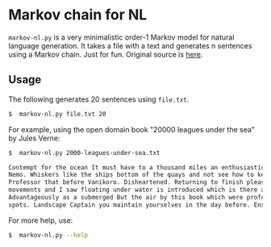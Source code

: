 Markov chain for NL
===================

`markov-nl.py` is a very minimalistic order-1 Markov model for natural language generation. It takes a file with a text and generates n sentences using a Markov chain. Just for fun.
Original source is [here](https://www.reddit.com/r/linux/comments/du0m7h/really_fast_markov_chains_in_20_lines_of_sh_grep/f70uull?utm_source=share&utm_medium=web2x).

Usage
-----

The following generates 20 sentences using `file.txt`.

```bash
$  markov-nl.py file.txt 20
```
For example, using the open domain book "20000 leagues under the sea" by Jules Verne:

```bash
$  markov-nl.py 2000-leagues-under-sea.txt

Contempt for the ocean It must have to a thousand miles an enthusiastic colourist. 
Nemo. Whiskers like the ships bottom of the quays and not see how to keep ones self
Professor that before Vanikoro. Disheartened. Returning to finish please. Prompt his
movements and I saw floating under water is introduced which is there are real.
Advantageously as a submerged But the air by this book which were profoundly dark
spots. Landscape Captain you maintain yourselves in the day before. Ensued. Date.
```

For more help, use:

```bash
$  markov-nl.py --help
```
